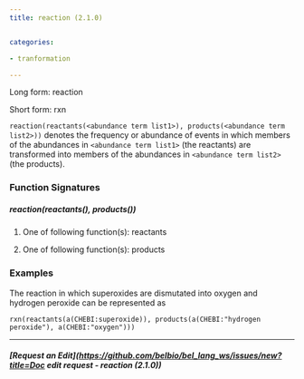 ```yaml
---
title: reaction (2.1.0)


categories:

- tranformation

---
```

<!-- COMPUTER GENERATED PAGE!!! DO NOT EDIT DIRECTLY  -->
<!--    must be changed in scripts/templates.py which is processed by scripts/update_refs.py -->

Long form: reaction

Short form: rxn

`reaction(reactants(<abundance term list1>), products(<abundance term list2>))` denotes the frequency or abundance of events in which members of the abundances in `<abundance term list1>` (the reactants) are transformed into members of the abundances in `<abundance term list2>` (the products).




### Function Signatures

##### reaction(reactants(), products())

1. One of following function(s): reactants

1. One of following function(s): products



### Examples


The reaction in which superoxides are dismutated into oxygen and hydrogen peroxide can be represented as

    rxn(reactants(a(CHEBI:superoxide)), products(a(CHEBI:"hydrogen peroxide"), a(CHEBI:"oxygen")))



---
##### [Request an Edit](https://github.com/belbio/bel_lang_ws/issues/new?title=Doc edit request - reaction (2.1.0))